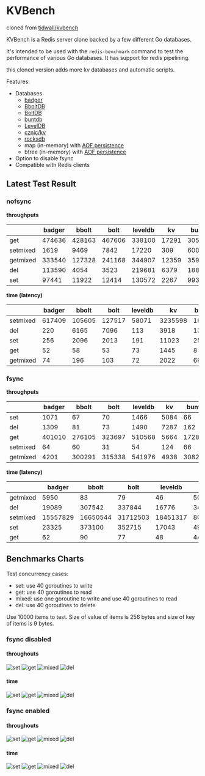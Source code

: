 # KVBench

cloned from [tidwall/kvbench](https://github.com/tidwall/kvbench)

KVBench is a Redis server clone backed by a few different Go databases. 

It's intended to be used with the `redis-benchmark` command to test the performance of various Go databases.
It has support for redis pipelining.

this cloned version adds more kv databases and automatic scripts.

Features:

- Databases
  - [badger](https://github.com/dgraph-io/badger)
  - [BboltDB](https://github.com/etcd-io/bbolt)
  - [BoltDB](https://github.com/boltdb/bolt)
  - [buntdb](https://github.com/tidwall/buntdb)
  - [LevelDB](https://github.com/syndtr/goleveldb)
  - [cznic/kv](https://github.com/cznic/kv)
  - [rocksdb](https://github.com/tecbot/gorocksdb)
  - map (in-memory) with [AOF persistence](https://redis.io/topics/persistence)
  - btree (in-memory) with [AOF persistence](https://redis.io/topics/persistence)
- Option to disable fsync
- Compatible with Redis clients


## Latest Test Result

### nofsync

**throughputs**

| |badger|bbolt|bolt|leveldb|kv|buntdb|rocksdb|btree|btree/memory|map|map/memory|
|--|--|--|--|--|--|--|--|--|--|--|--|
|get|474636|428163|467606|338100|17291|3051031|2433409|4966106|5485222|6740588|6555700|
|setmixed|1619|9469|7842|17220|309|6001|107852|17673|18513|18249|20234|
|getmixed|333540|127328|241168|344907|12359|359620|1976448|1275432|1519957|2240288|2597800|
|del|113590|4054|3523|219681|6379|188057|670461|461692|908052|797977|1405268|
|set|97441|11922|12414|130572|2267|99370|483053|203632|555432|243506|1120192|

**time (latency)**

| |badger|bbolt|bolt|leveldb|kv|buntdb|rocksdb|btree|btree/memory|map|map/memory|
|--|--|--|--|--|--|--|--|--|--|--|--|
|setmixed|617409|105605|127517|58071|3235598|166629|9271|56581|54015|54796|49421|
|del|220|6165|7096|113|3918|132|37|54|27|31|17|
|set|256|2096|2013|191|11023|251|51|122|45|102|22|
|get|52|58|53|73|1445|8|10|5|4|3|3|
|getmixed|74|196|103|72|2022|69|12|19|16|11|9|

### fsync

**throughputs**

| |badger|bbolt|bolt|leveldb|kv|buntdb|rocksdb|btree|btree/memory|map|map/memory|
|--|--|--|--|--|--|--|--|--|--|--|--|
|set|1071|67|70|1466|5084|66|1321|66|435274|67|660196|
|del|1309|81|73|1490|7287|162|1386|164|737082|163|802890|
|get|401010|276105|323697|510568|5664|1728309|1529519|1973164|2735229|2673796|3229974|
|setmixed|64|60|31|54|124|66|-1|67|20827|66|23213|
|getmixed|4201|300291|315338|541976|4938|3082|1961553|2144|890075|2816|1406865|

**time (latency)**

| |badger|bbolt|bolt|leveldb|kv|buntdb|rocksdb|btree|btree/memory|map|map/memory|
|--|--|--|--|--|--|--|--|--|--|--|--|
|getmixed|5950|83|79|46|5062|8110|12|11655|28|8874|17|
|del|19089|307542|337844|16776|3430|154249|18037|151850|33|152854|31|
|setmixed|15557829|16650544|31712503|18451317|8035914|14950086|-1|14848393|48016|14978524|43080|
|set|23325|373100|352715|17043|4917|373841|18922|373197|57|372896|37|
|get|62|90|77|48|4413|14|16|12|9|9|7|


## Benchmarks Charts

Test concurrency cases:

- set: use 40 goroutines to write
- get: use 40 goroutines to read
- mixed: use one goroutine to write and use 40 goroutines to read
- del: use 40 goroutines to delete

Use 10000 items to test. Size of value of items is 256 bytes and size of key of items is 9 bytes.

### fsync disabled

#### throughouts

![set](cmd/cli/benchmarks/nofsync-set-throughputs.png)
![get](cmd/cli/benchmarks/nofsync-get-throughputs.png)
![mixed](cmd/cli/benchmarks/nofsync-mixed-throughputs.png)
![del](cmd/cli/benchmarks/nofsync-del-throughputs.png)

#### time

![set](cmd/cli/benchmarks/nofsync-set-time.png)
![get](cmd/cli/benchmarks/nofsync-get-time.png)
![mixed](cmd/cli/benchmarks/nofsync-mixed-time.png)
![del](cmd/cli/benchmarks/nofsync-del-time.png)

### fsync enabled

#### throughouts

![set](cmd/cli/benchmarks/fsync-set-throughputs.png)
![get](cmd/cli/benchmarks/fsync-get-throughputs.png)
![mixed](cmd/cli/benchmarks/fsync-mixed-throughputs.png)
![del](cmd/cli/benchmarks/fsync-del-throughputs.png)

#### time

![set](cmd/cli/benchmarks/fsync-set-time.png)
![get](cmd/cli/benchmarks/fsync-get-time.png)
![mixed](cmd/cli/benchmarks/fsync-mixed-time.png)
![del](cmd/cli/benchmarks/fsync-del-time.png)